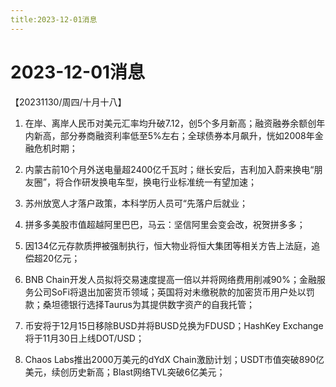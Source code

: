 ```yaml
---
title:2023-12-01消息
---
```

# 2023-12-01消息
【20231130/周四/十月十八】
1. 在岸、离岸人民币对美元汇率均升破7.12，创5个多月新高；融资融券余额创年内新高，部分券商融资利率低至5%左右；全球债券本月飙升，恍如2008年金融危机时期；

2. 内蒙古前10个月外送电量超2400亿千瓦时；继长安后，吉利加入蔚来换电“朋友圈”，将合作研发换电车型，换电行业标准统一有望加速；

3. 苏州放宽人才落户政策，本科学历人员可“先落户后就业；

4. 拼多多美股市值超越阿里巴巴，马云：坚信阿里会变会改，祝贺拼多多；

5. 因134亿元存款质押被强制执行，恒大物业将恒大集团等相关方告上法庭，追偿超20亿元；

6. BNB Chain开发人员拟将交易速度提高一倍以并将网络费用削减90%；金融服务公司SoFi将退出加密货币领域；英国将对未缴税款的加密货币用户处以罚款；桑坦德银行选择Taurus为其提供数字资产的自我托管；

7. 币安将于12月15日移除BUSD并将BUSD兑换为FDUSD；HashKey Exchange将于11月30日上线DOT/USD；

8. Chaos Labs推出2000万美元的dYdX Chain激励计划；USDT市值突破890亿美元，续创历史新高；Blast网络TVL突破6亿美元；